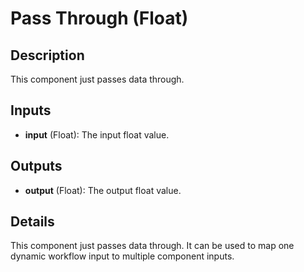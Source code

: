# Pass Through (Float)

## Description
This component just passes data through.

## Inputs
* **input** (Float): The input float value.

## Outputs
* **output** (Float): The output float value.

## Details
This component just passes data through. It can be used to map one dynamic workflow input to multiple component inputs.